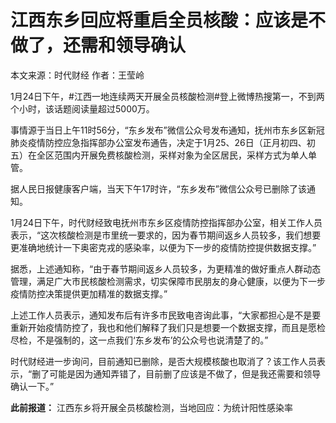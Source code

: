 # 江西东乡回应将重启全员核酸：应该是不做了，还需和领导确认

本文来源：时代财经 作者：王莹岭

1月24日下午，#江西一地连续两天开展全员核酸检测#登上微博热搜第一，不到两个小时，该话题阅读量超过5000万。

事情源于当日上午11时56分，“东乡发布”微信公众号发布通知，抚州市东乡区新冠肺炎疫情防控应急指挥部办公室发布通告，决定于1月25、26日（正月初四、初五）在全区范围内开展免费核酸检测，采样对象为全区居民，采样方式为单人单管。

据人民日报健康客户端，当天下午17时许，“东乡发布”微信公众号已删除了该通知。

1月24日下午，时代财经致电抚州市东乡区疫情防控指挥部办公室，相关工作人员表示，“这次核酸检测是市里统一要求的，因为春节期间返乡人员较多，我们想要更准确地统计一下奥密克戎的感染率，以便为下一步的疫情防控提供数据支撑。”

据悉，上述通知称，“由于春节期间返乡人员较多，为更精准的做好重点人群动态管理，满足广大市民核酸检测需求，切实保障市民朋友的身心健康，以便为下一步疫情防控决策提供更加精准的数据支撑。”

上述工作人员表示，通知发布后有许多市民致电咨询此事，“大家都担心是不是要重新开始疫情防控了，我也和他们解释了我们只是想要一个数据支撑，而且是愿检尽检，不是强制的，这一点我们‘东乡发布’的公众号也说清楚了的。”

时代财经进一步询问，目前通知已删除，是否大规模核酸也取消了？该工作人员表示，“删了可能是因为通知弄错了，目前删了应该是不做了，但是我还需要和领导确认一下。”

**此前报道：** 江西东乡将开展全员核酸检测，当地回应：为统计阳性感染率

